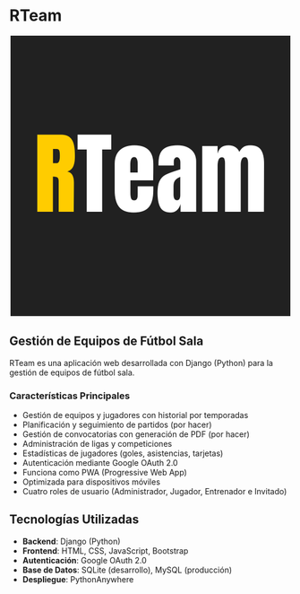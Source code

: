 # RTeam

<div align="center"><img src="https://github.com/rubenalsasua/RTeam/blob/main/static/icons/RTeam.png"></div>

## Gestión de Equipos de Fútbol Sala

RTeam es una aplicación web desarrollada con Django (Python) para la gestión de equipos de fútbol sala.

### Características Principales
- Gestión de equipos y jugadores con historial por temporadas
- Planificación y seguimiento de partidos (por hacer)
- Gestión de convocatorias con generación de PDF (por hacer)
- Administración de ligas y competiciones
- Estadísticas de jugadores (goles, asistencias, tarjetas)
- Autenticación mediante Google OAuth 2.0
- Funciona como PWA (Progressive Web App)
- Optimizada para dispositivos móviles
- Cuatro roles de usuario (Administrador, Jugador, Entrenador e Invitado)

## Tecnologías Utilizadas

- **Backend**: Django (Python)
- **Frontend**: HTML, CSS, JavaScript, Bootstrap
- **Autenticación**: Google OAuth 2.0
- **Base de Datos**: SQLite (desarrollo), MySQL (producción)
- **Despliegue**: PythonAnywhere
